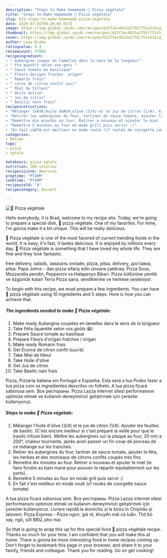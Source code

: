 ```yaml
---
description: "Steps to Make Homemade 💮 Pizza végétale"
title: "Steps to Make Homemade 💮 Pizza végétale"
slug: 633-steps-to-make-homemade-pizza-vegetale
date: 2020-07-01T09:20:03.837Z
image: https://img-global.cpcdn.com/recipes/625f3ac4b23a2755/751x532cq70/💮-pizza-vegetale-photo-principale-de-la-recette.jpg
thumbnail: https://img-global.cpcdn.com/recipes/625f3ac4b23a2755/751x532cq70/💮-pizza-vegetale-photo-principale-de-la-recette.jpg
cover: https://img-global.cpcdn.com/recipes/625f3ac4b23a2755/751x532cq70/💮-pizza-vegetale-photo-principale-de-la-recette.jpg
author: Lena Drake
ratingvalue: 4.3
reviewcount: 47895
recipeingredient:
- " Aubergine coupes en lamelles dans le sens de la longueur"
- " Fta quantit selon vos gots "
- " Sauce tomate au basilique"
- " Fleurs dorigan fraches  origan"
- " Romarin frais"
- " corce de citron confit sucr"
- " Miel de tilleul"
- " Huile dolive"
- " Jus de citron"
- " Basilic nain frais"
recipeinstructions:
- "Mélanger l&#39;huile d&#39;olive (3/4) et le jus de citron (1/4). Ajouter les feuilles de basilic. (C&#39;est encore meilleur si c&#39;est préparé la veille pour que le basilic infuse bien). Mettre les aubergines sur la plaque au four, 20 min a 200°, chaleur tournante, après avoir passer un fin coup de pinceau de ce mélange sur les tranches."
- "Retirer les aubergines du four, tartiner de sauce tomate, ajouter la fêta, les herbes et des morceaux de citrons confits coupés très fins"
- "Remettre dix minutes au four. Retirer a nouveau et ajouter le miel (le faire fondre au bain marie pour pouvoir le répartir équitablement sur les parts)."
- "Remettre 5 minutes au four en mode grill puis servir :)"
- "En fait c&#39;est meilleur en mode roulé (cf roulés de courgette sauce tomate)"
categories:
- Recipe
tags:
- pizza
- vgtale

katakunci: pizza vgtale 
nutrition: 300 calories
recipecuisine: American
preptime: "PT40M"
cooktime: "PT40M"
recipeyield: "4"
recipecategory: Dessert

---
```



![💮 Pizza végétale](https://img-global.cpcdn.com/recipes/625f3ac4b23a2755/751x532cq70/💮-pizza-vegetale-photo-principale-de-la-recette.jpg)

Hello everybody, it is Brad, welcome to my recipe site. Today, we're going to prepare a special dish, 💮 pizza végétale. One of my favorites. For mine, I'm gonna make it a bit unique. This will be really delicious.

💮 Pizza végétale is one of the most favored of current trending foods in the world. It is easy, it's fast, it tastes delicious. It is enjoyed by millions every day. 💮 Pizza végétale is something that I have loved my whole life. They are fine and they look fantastic.

free delivery, salads, заказать онлайн, pizza, pitsa, delivery, доставка, pitsa. Papa Johns - dan pizza sifariş edin ünvana çatdıraq. Pizza Sous, Mozzarella pendiri, Pepperoni və Halapenyo Bibəri. Pizza kültürüne yenilik ve özgünlük katan Terra Pizza sana, sevdiklerine ve herkese sesleniyor.


To begin with this recipe, we must prepare a few ingredients. You can have 💮 pizza végétale using 10 ingredients and 5 steps. Here is how you can achieve that.

<!--inarticleads1-->

##### The ingredients needed to make 💮 Pizza végétale:

1. Make ready  Aubergine coupées en lamelles dans le sens de la longueur
1. Take  Fêta (quantité selon vos goûts 😁)
1. Prepare  Sauce tomate au basilique
1. Prepare  Fleurs d&#39;origan fraîches / origan
1. Make ready  Romarin frais
1. Get  Écorce de citron confit (sucré)
1. Take  Miel de tilleul
1. Take  Huile d&#39;olive
1. Get  Jus de citron
1. Take  Basilic nain frais


Pizza, Pizzaria italiana em Portugal e Espanha. Esta será a tua Podes fazer a tua pizza com os ingredientes descritos no folheto. A tua pizza ficará saborosa sem. Все рестораны. Pizza Lazza internet sitesi performansını optimize etmek ve kullanım deneyiminizi geliştirmek için çerezler kullanıyoruz. 

<!--inarticleads2-->

##### Steps to make 💮 Pizza végétale:

1. Mélanger l&#39;huile d&#39;olive (3/4) et le jus de citron (1/4). Ajouter les feuilles de basilic. (C&#39;est encore meilleur si c&#39;est préparé la veille pour que le basilic infuse bien). Mettre les aubergines sur la plaque au four, 20 min a 200°, chaleur tournante, après avoir passer un fin coup de pinceau de ce mélange sur les tranches.
1. Retirer les aubergines du four, tartiner de sauce tomate, ajouter la fêta, les herbes et des morceaux de citrons confits coupés très fins
1. Remettre dix minutes au four. Retirer a nouveau et ajouter le miel (le faire fondre au bain marie pour pouvoir le répartir équitablement sur les parts).
1. Remettre 5 minutes au four en mode grill puis servir :)
1. En fait c&#39;est meilleur en mode roulé (cf roulés de courgette sauce tomate)


A tua pizza ficará saborosa sem. Все рестораны. Pizza Lazza internet sitesi performansını optimize etmek ve kullanım deneyiminizi geliştirmek için çerezler kullanıyoruz. Livrare rapidă la domiciliu și la birou în Chișinău și Ialoveni. Pizza Express - Pizza ngon, giá rẻ, khuyến mãi cả tuần. Thịt bò xay, ngô, sốt BBQ, pho mai. 

So that is going to wrap this up for this special food 💮 pizza végétale recipe. Thanks so much for your time. I am confident that you will make this at home. There is gonna be more interesting food in home recipes coming up. Don't forget to bookmark this page in your browser, and share it to your family, friends and colleague. Thank you for reading. Go on get cooking!
